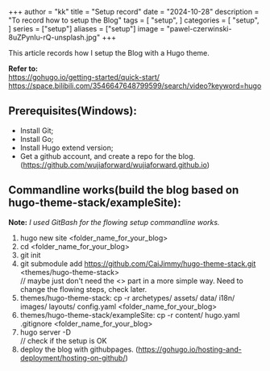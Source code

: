 +++
author = "kk"
title = "Setup record"
date = "2024-10-28"
description = "To record how to setup the Blog"
tags = [
    "setup",
]
categories = [
    "setup",
]
series = ["setup"]
aliases = ["setup"]
image = "pawel-czerwinski-8uZPynIu-rQ-unsplash.jpg"
+++

This article records how I setup the Blog with a Hugo theme. 
<!--more-->
**Refer to:**  
https://gohugo.io/getting-started/quick-start/  
https://space.bilibili.com/3546647648799599/search/video?keyword=hugo

## Prerequisites(Windows):
* Install Git;
* Install Go;
* Install Hugo extend version;
* Get a github account, and create a repo for the blog.(https://github.com/wujiaforward/wujiaforward.github.io)


## Commandline works(build the blog based on hugo-theme-stack/exampleSite):
**Note:** *I used GitBash for the flowing setup commandline works.*
1. hugo new site <folder_name_for_your_blog>
2. cd <folder_name_for_your_blog>
3. git init
4. git submodule add https://github.com/CaiJimmy/hugo-theme-stack.git <themes/hugo-theme-stack>  
   // maybe just don't need the <> part in a more simple way. Need to change the flowing steps, check later.
5. themes/hugo-theme-stack: cp -r archetypes/ assets/ data/ i18n/ images/ layouts/ config.yaml <folder_name_for_your_blog>
6. themes/hugo-theme-stack/exampleSite: cp -r content/ hugo.yaml .gitignore <folder_name_for_your_blog>
7. hugo server -D  
   // check if the setup is OK
8. deploy the blog with githubpages. (https://gohugo.io/hosting-and-deployment/hosting-on-github/)
